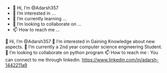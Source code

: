 - 👋 Hi, I’m @Adarsh357
- 👀 I’m interested in ...
- 🌱 I’m currently learning ...
- 💞️ I’m looking to collaborate on ...
- 📫 How to reach me ...

<!---
Adarsh357/Adarsh357 is a ✨ special ✨ repository because its `README.md` (this file) appears on your GitHub profile.
You can click the Preview link to take a look at your changes.
--->
👋 Hi, I’m @Adarsh357
👀 I’m interested in Gaining Knowledge about new aspects.
🌱 I’m currently a 2nd year computer science engineering Student.
💞️ I’m looking to collaborate on python program
📫 How to reach me : You can connect to me through linkedin.
   https://www.linkedin.com/in/adarsh-1442211a9
